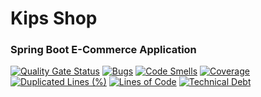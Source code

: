 # Kips Shop
### Spring Boot E-Commerce Application

[![Quality Gate Status](https://sonarcloud.io/api/project_badges/measure?project=sametakbal_kips-shop&metric=alert_status)](https://sonarcloud.io/summary/new_code?id=sametakbal_kips-shop)
[![Bugs](https://sonarcloud.io/api/project_badges/measure?project=sametakbal_kips-shop&metric=bugs)](https://sonarcloud.io/summary/new_code?id=sametakbal_kips-shop)
[![Code Smells](https://sonarcloud.io/api/project_badges/measure?project=sametakbal_kips-shop&metric=code_smells)](https://sonarcloud.io/summary/new_code?id=sametakbal_kips-shop)
[![Coverage](https://sonarcloud.io/api/project_badges/measure?project=sametakbal_kips-shop&metric=coverage)](https://sonarcloud.io/summary/new_code?id=sametakbal_kips-shop)
[![Duplicated Lines (%)](https://sonarcloud.io/api/project_badges/measure?project=sametakbal_kips-shop&metric=duplicated_lines_density)](https://sonarcloud.io/summary/new_code?id=sametakbal_kips-shop)
[![Lines of Code](https://sonarcloud.io/api/project_badges/measure?project=sametakbal_kips-shop&metric=ncloc)](https://sonarcloud.io/summary/new_code?id=sametakbal_kips-shop)
[![Technical Debt](https://sonarcloud.io/api/project_badges/measure?project=sametakbal_kips-shop&metric=sqale_index)](https://sonarcloud.io/summary/new_code?id=sametakbal_kips-shop)
